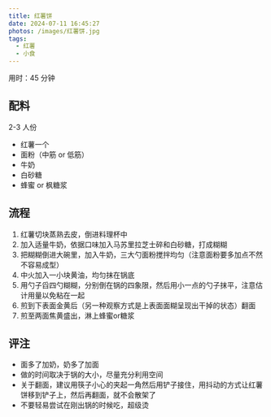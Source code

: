 ```yaml
---
title: 红薯饼
date: 2024-07-11 16:45:27
photos: /images/红薯饼.jpg
tags:
  - 红薯
  - 小食
---
```


用时：45 分钟

## 配料

2-3 人份

- 红薯一个
- 面粉（中筋 or 低筋）
- 牛奶
- 白砂糖
- 蜂蜜 or 枫糖浆

<!--more-->

## 流程

1. 红薯切块蒸熟去皮，倒进料理杯中
2. 加入适量牛奶，依据口味加入马苏里拉芝士碎和白砂糖，打成糊糊
3. 把糊糊倒进大碗里，加入牛奶，三大勺面粉搅拌均匀（注意面粉要多加点不然不容易成型）
4. 中火加入一小块黄油，均匀抹在锅底
5. 用勺子舀四勺糊糊，分别倒在锅的四象限，然后用小一点的勺子抹平，注意估计用量以免粘在一起
6. 煎到下表面金黄后（另一种观察方式是上表面面糊呈现出干掉的状态）翻面
7. 煎至两面焦黄盛出，淋上蜂蜜or糖浆

## 评注

- 面多了加奶，奶多了加面
- 做的时间取决于锅的大小，尽量充分利用空间
- 关于翻面，建议用筷子小心的夹起一角然后用铲子接住，用抖动的方式让红薯饼移到铲子上，然后再翻面，就不会散架了
- 不要轻易尝试在刚出锅的时候吃，超级烫
